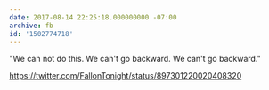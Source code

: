 ```yaml
---
date: 2017-08-14 22:25:18.000000000 -07:00
archive: fb
id: '1502774718'
---
```


"We can not do this. We can't go backward. We can't go backward."

https://twitter.com/FallonTonight/status/897301220020408320
